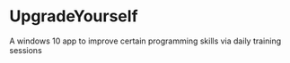 # UpgradeYourself
A windows 10 app to improve certain programming skills via daily training sessions
